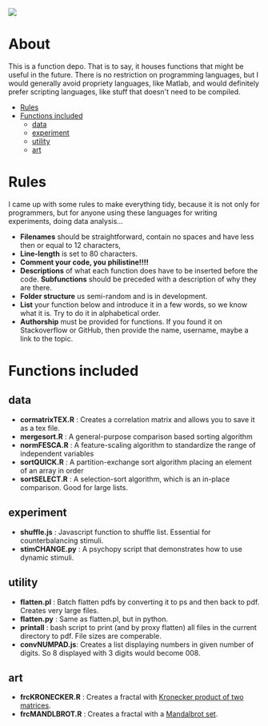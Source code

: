 
![](https://upload.wikimedia.org/wikipedia/commons/6/6d/Kodak_Moment_%282013%29_sample_animation.gif)

# About

This is a function depo. That is to say, it houses functions that might
be useful in the future. There is no restriction on programming languages,
but I would generally avoid propriety languages, like Matlab, and would
definitely prefer scripting languages, like stuff that doesn't need to
be compiled.

- [Rules](#rules)
- [Functions included](#functions-included)
  - [data](#data)
  - [experiment](#experiment)
  - [utility](#utility)
  - [art](#art)

# Rules

I came up with some rules to make everything tidy, because it is not only for
programmers, but for anyone using these languages for writing experiments,
doing data analysis... 

* **Filenames** should be straightforward, contain no spaces and have less then or
equal to 12 characters,
* **Line-length** is set to 80 characters.
* **Comment your code, you philistine!!!!**
* **Descriptions** of what each function does have to be inserted before the code. **Subfunctions** should be preceded with a description of why they are there.
* **Folder structure** us semi-random and is in development.
* **List** your function below and introduce it in a few words, so we know what it is. Try to do it in alphabetical order. 
* **Authorship** must be provided for functions. If you found it on Stackoverflow or GitHub, then provide the name, username, maybe a link to the topic.


# Functions included

## data

* **cormatrixTEX.R** : Creates a correlation matrix and allows you to save it as a tex file.
* **mergesort.R** : A general-purpose comparison based sorting algorithm
* **normFESCA.R** : A feature-scaling algorithm to standardize the range of independent variables
* **sortQUICK.R** : A partition-exchange sort algorithm placing an element of an array in order
* **sortSELECT.R** : A selection-sort algorithm, which is an in-place comparison. Good for large lists.

## experiment

* **shuffle.js** : Javascript function to shuffle list. Essential for counterbalancing stimuli.
* **stimCHANGE.py** : A psychopy script that demonstrates how to use dynamic stimuli.

## utility

* **flatten.pl** : Batch flatten pdfs by converting it to ps and then back to pdf. Creates very large files.
* **flatten.py** : Same as flatten.pl, but in python.
* **printall** : bash script to print (and by proxy flatten) all files in the current directory to pdf. File sizes are comperable.
* **convNUMPAD.js**: Creates a list displaying numbers in given number of digits. So 8 displayed with 3 digits would become 008.

## art

* **frcKRONECKER.R** : Creates a fractal with [Kronecker product of two matrices](https://en.wikipedia.org/wiki/Kronecker_product).
* **frcMANDLBROT.R** : Creates a fractal with a [Mandalbrot set](https://en.wikipedia.org/wiki/Mandelbrot_set).
